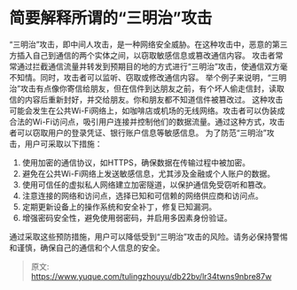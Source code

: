 # 简要解释所谓的“三明治”攻击

“三明治”攻击，即中间人攻击，是一种网络安全威胁。在这种攻击中，恶意的第三方插入自己到通信的两个实体之间，以窃取敏感信息或篡改通信内容。
攻击者常常通过拦截通信流量并转发到预期目的地的方式进行“三明治”攻击，使通信双方毫不知情。同时，攻击者可以监听、窃取或修改通信内容。
举个例子来说明，“三明治”攻击有点像你寄信给朋友，但在信件到达朋友之前，有个坏人偷走信封，读取信的内容后重新封好，并交给朋友。你和朋友都不知道信件被篡改过。
这种攻击可能会发生在公共Wi-Fi网络上，如咖啡店或机场的无线网络。攻击者可以伪装成合法的Wi-Fi访问点，吸引用户连接并控制他们的数据流量。通过这种方式，攻击者可以窃取用户的登录凭证、银行账户信息等敏感信息。
为了防范“三明治”攻击，用户可采取以下措施：

1. 使用加密的通信协议，如HTTPS，确保数据在传输过程中被加密。
2. 避免在公共Wi-Fi网络上发送敏感信息，尤其涉及金融或个人账户的数据。
3. 使用可信任的虚拟私人网络建立加密隧道，以保护通信免受窃听和篡改。
4. 注意连接的网络和访问点，选择已知和可信赖的网络供应商和访问点。
5. 定期更新设备上的操作系统和安全补丁，修复已知漏洞。
6. 增强密码安全性，避免使用弱密码，并启用多因素身份验证。

通过采取这些预防措施，用户可以降低受到“三明治”攻击的风险。请务必保持警惕和谨慎，确保自己的通信和个人信息的安全。


> 原文: <https://www.yuque.com/tulingzhouyu/db22bv/lr34twns9nbre87w>
